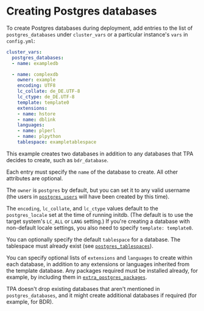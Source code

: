 # Creating Postgres databases

To create Postgres databases during deployment, add entries to the list
of `postgres_databases` under `cluster_vars` or a particular
instance's `vars` in `config.yml`:

```yaml
cluster_vars:
  postgres_databases:
  - name: exampledb

  - name: complexdb
    owner: example
    encoding: UTF8
    lc_collate: de_DE.UTF-8
    lc_ctype: de_DE.UTF-8
    template: template0
    extensions:
    - name: hstore
    - name: dblink
    languages:
    - name: plperl
    - name: plpython
    tablespace: exampletablespace
```

This example creates two databases in addition to any databases
that TPA decides to create, such as `bdr_database`.

Each entry must specify the `name` of the database to create. All
other attributes are optional.

The `owner` is `postgres` by default, but you can set it to any
valid username (the users in [`postgres_users`](postgres_users.md)
will have been created by this time).

The `encoding`, `lc_collate`, and `lc_ctype` values default to the
`postgres_locale` set at the time of running initdb. (The default is to
use the target system's `LC_ALL` or `LANG` setting.) If you're creating a
database with non-default locale settings, you also need to specify
`template: template0`.

You can optionally specify the default `tablespace` for a database. The
tablespace must already exist
(see [`postgres_tablespaces`](postgres_tablespaces.md)).

You can specify optional lists of `extensions` and `languages` to create
within each database, in addition to any extensions or languages
inherited from the template database. Any packages required must be
installed already, for example, by including them in
[`extra_postgres_packages`](postgres_installation_method_pkg.md).

TPA doesn't drop existing databases that aren't mentioned in
`postgres_databases`, and it might create additional databases if required
(for example, for BDR).
